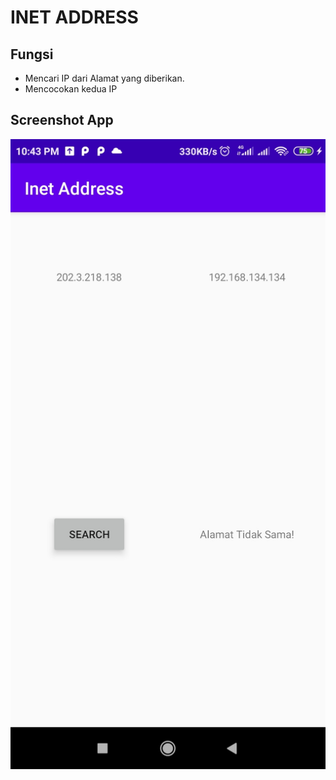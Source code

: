 # INET ADDRESS

## Fungsi
- Mencari IP dari Alamat yang diberikan.
- Mencocokan kedua IP

## Screenshot App
![SS](screenshot.jpg)